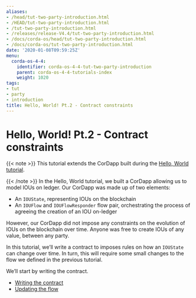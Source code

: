 ```yaml
---
aliases:
- /head/tut-two-party-introduction.html
- /HEAD/tut-two-party-introduction.html
- /tut-two-party-introduction.html
- /releases/release-V4.4/tut-two-party-introduction.html
- /docs/corda-os/head/tut-two-party-introduction.html
- /docs/corda-os/tut-two-party-introduction.html
date: '2020-01-08T09:59:25Z'
menu:
  corda-os-4-4:
    identifier: corda-os-4-4-tut-two-party-introduction
    parent: corda-os-4-4-tutorials-index
    weight: 1020
tags:
- tut
- party
- introduction
title: Hello, World! Pt.2 - Contract constraints
---
```



# Hello, World! Pt.2 - Contract constraints

{{< note >}}
This tutorial extends the CorDapp built during the [Hello, World tutorial](hello-world-introduction.md).

{{< /note >}}
In the Hello, World tutorial, we built a CorDapp allowing us to model IOUs on ledger. Our CorDapp was made up of two
elements:


* An `IOUState`, representing IOUs on the blockchain
* An `IOUFlow` and `IOUFlowResponder` flow pair, orchestrating the process of agreeing the creation of an IOU on-ledger

However, our CorDapp did not impose any constraints on the evolution of IOUs on the blockchain over time. Anyone was free
to create IOUs of any value, between any party.

In this tutorial, we’ll write a contract to imposes rules on how an `IOUState` can change over time. In turn, this
will require some small changes to the flow we defined in the previous tutorial.

We’ll start by writing the contract.



* [Writing the contract](tut-two-party-contract.md)
* [Updating the flow](tut-two-party-flow.md)
